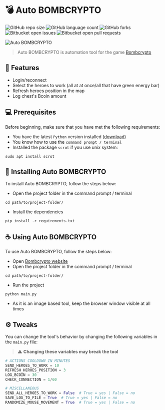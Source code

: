 # 💣 Auto BOMBCRYPTO

![GitHub repo size](https://img.shields.io/github/repo-size/victortp/auto-bombcrypto?style=for-the-badge)
![GitHub language count](https://img.shields.io/github/languages/count/victortp/auto-bombcrypto?style=for-the-badge)
![GitHub forks](https://img.shields.io/github/forks/victortp/auto-bombcrypto?style=for-the-badge)
![Bitbucket open issues](https://img.shields.io/bitbucket/issues/victortp/auto-bombcrypto?style=for-the-badge)
![Bitbucket open pull requests](https://img.shields.io/bitbucket/pr-raw/victortp/auto-bombcrypto?style=for-the-badge)

<img src="https://github.com/victortp/auto-bombcrypto/blob/main/docs/logo.png" alt="Auto BOMBCRYPTO">

> Auto BOMBCRYPTO is automation tool for the game [Bombcrypto](https://app.bombcrypto.io/)

## 💎 Features

- Login/reconnect
- Select the heroes to work (all at at once/all that have green energy bar)
- Refresh heroes position in the map
- Log chest's Bcoin amount

## 💻 Prerequisites

Before beginning, make sure that you have met the following requirements:

- You have the latest `Python` version installed ([download](https://www.python.org/downloads/))
- You know how to use the `command prompt / terminal`
- Installed the package `scrot` if you use unix system:

```
sudo apt install scrot
```

## 🚀 Installing Auto BOMBCRYPTO

To install Auto BOMBCRYPTO, follow the steps below:

- Open the project folder in the command prompt / terminal

```
cd path/to/project-folder/
```

- Install the dependencies

```
pip install -r requirements.txt
```

## ☕ Using Auto BOMBCRYPTO

To use Auto BOMBCRYPTO, follow the steps below:

- Open [Bombcrypto website](https://app.bombcrypto.io/)
- Open the project folder in the command prompt / terminal

```
cd path/to/project-folder/
```

- Run the project

```
python main.py
```

- As it is an image based tool, keep the browser window visible at all times

## ⚙️ Tweaks

You can change the tool's behavior by changing the following variables in the `main.py` file:

> ⚠️ **Changing these variables may break the tool**

```python
# ACTIONS COOLDOWN IN MINUTES
SEND_HEROES_TO_WORK = 10
REFRESH_HEROES_POSITION = 3
LOG_BCOIN = 30
CHECK_CONNECTION = 1/60

# MISCELLANEOUS
SEND_ALL_HEROES_TO_WORK = False  # True = yes | False = no
SAVE_LOG_TO_FILE = True  # True = yes | False = no
RANDOMIZE_MOUSE_MOVEMENT = True  # True = yes | False = no
```
